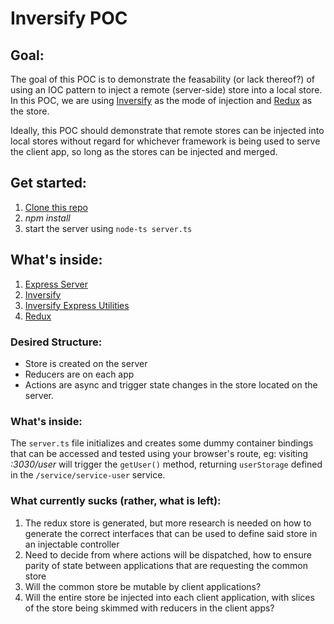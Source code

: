 # Inversify POC

## Goal:
The goal of this POC is to demonstrate the feasability (or lack thereof?)
of using an IOC pattern to inject a remote (server-side) store into a local
store. In this POC, we are using [Inversify](http://inversify.io/) as the
mode of injection and [Redux](https://redux.js.org/) as the store.

Ideally, this POC should demonstrate that remote stores can be injected
into local stores without regard for whichever framework is being used to
serve the client app, so long as the stores can be injected and merged.

## Get started:
1. [Clone this repo](https://github.com/IMAHiji/inversify-poc.git)
2. _npm install_
3. start the server using `node-ts server.ts`

## What's inside:

1. [Express Server](https://expressjs.com/)
2. [Inversify](http://inversify.io/)
3. [Inversify Express Utilities](https://github.com/inversify/inversify-express-utils)
4. [Redux](https://redux.js.org/)


### Desired Structure:
 * Store is created on the server
 * Reducers are on each app
 * Actions are async and trigger state changes in the store located on the server.

### What's inside:

The `server.ts` file initializes and creates some dummy container bindings
that can be accessed and tested using your browser's route, eg: visiting
_:3030/user_ will trigger the `getUser()` method, returning `userStorage`
defined in the `/service/service-user` service.

### What currently sucks (rather, what is left):
1. The redux store is generated, but more research is needed on how to generate
the correct interfaces that can be used to define said store in an injectable controller
2. Need to decide from where actions will be dispatched, how to ensure parity of state between
applications that are requesting the common store
3. Will the common store be mutable by client applications?
4. Will the entire store be injected into each client application, with slices of the store being skimmed with
reducers in the client apps?
